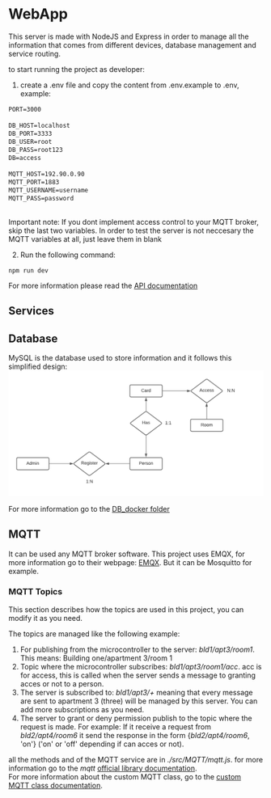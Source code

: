 # WebApp
This server is made with NodeJS and Express in order to manage all the information that comes from different devices, database management and service routing.

to start running the project as developer: 
1. create a .env file and copy the content from .env.example to .env, example:</br>
```
PORT=3000

DB_HOST=localhost
DB_PORT=3333
DB_USER=root
DB_PASS=root123
DB=access

MQTT_HOST=192.90.0.90
MQTT_PORT=1883
MQTT_USERNAME=username
MQTT_PASS=password
```
</br>
Important note: If you dont implement access control to your MQTT broker, skip the last two variables. In order to test the server is not neccesary the MQTT variables at all, just leave them in blank</br>

2. Run the following command: 
```
npm run dev
```

For more information please read the [API documentation](https://github.com/juamarCas/Access_control/wiki/API-Documentation "API Documentation")

## Services

## Database
MySQL is the database used to store information and it follows this simplified design: </br>
![all text](../images/DatabaseModel.png "Database model")

For more information go to the [DB_docker folder](https://github.com/juamarCas/Access_control/tree/main/DB_Docker "DB docker folder")

## MQTT
It can be used any MQTT broker software. This project uses EMQX, for more information go to their webpage: [EMQX](https://www.emqx.io/). But it can be Mosquitto for example.

### MQTT Topics

This section describes how the topics are used in this project, you can modify it as you need.

The topics are managed like the following example: </br>
1. For publishing from the microcontroller to the server: _bld1/apt3/room1_. This means: Building one/apartment 3/room 1
2. Topic where the microcontroller subscribes: _bld1/apt3/room1/acc_. acc is for access, this is called when the server sends a message to granting acces or not to a person.
3. The server is subscribed to: _bld1/apt3/+_ meaning that every message are sent to apartment 3 (three) will be managed by this server. You can add more subscriptions as you need.</br>
4. The server to grant or deny permission publish to the topic where the request is made. For example: If it receive a request from _bld2/apt4/room6_ it send the response in the form {_bld2/apt4/room6_, 'on'} ('on' or 'off' depending if can acces or not). </br>

all the methods and of the MQTT service are in _./src/MQTT/mqtt.js_. for more information go to the _mqtt_ [official library documentation](https://www.npmjs.com/package/mqtt "mqtt library documentation"). </br>
For more information about the custom MQTT class, go to the [custom MQTT class documentation](https://github.com/juamarCas/Access_control/wiki/MQTT-Class-documentation "Custom mqtt class documentation").


